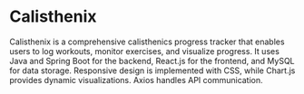# Calisthenix
Calisthenix is a comprehensive calisthenics progress tracker that enables users to log workouts, monitor exercises, and visualize progress. It uses Java and Spring Boot for the backend, React.js for the frontend, and MySQL for data storage. Responsive design is implemented with CSS, while Chart.js provides dynamic visualizations. Axios handles API communication.
